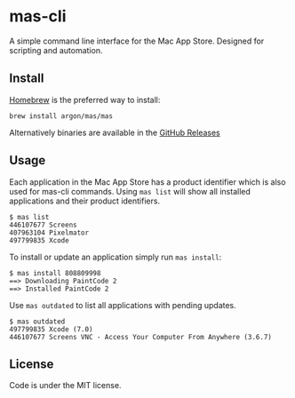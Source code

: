 # mas-cli

A simple command line interface for the Mac App Store. Designed for scripting 
and automation.

## Install

[Homebrew](hb) is the preferred way to install:

    brew install argon/mas/mas

Alternatively binaries are available in the [GitHub Releases](ghreleases)

## Usage

Each application in the Mac App Store has a product identifier which is also
used for mas-cli commands. Using `mas list` will show all installed
applications and their product identifiers.

    $ mas list
    446107677 Screens
    407963104 Pixelmator
    497799835 Xcode

To install or update an application simply run `mas install`:

    $ mas install 808809998
    ==> Downloading PaintCode 2
    ==> Installed PaintCode 2

Use `mas outdated` to list all applications with pending updates.

    $ mas outdated
    497799835 Xcode (7.0)
    446107677 Screens VNC - Access Your Computer From Anywhere (3.6.7)

## License

Code is under the MIT license.

[hb]: https://brew.sh
[ghreleases]: https://github.com/argon/mas/releases

